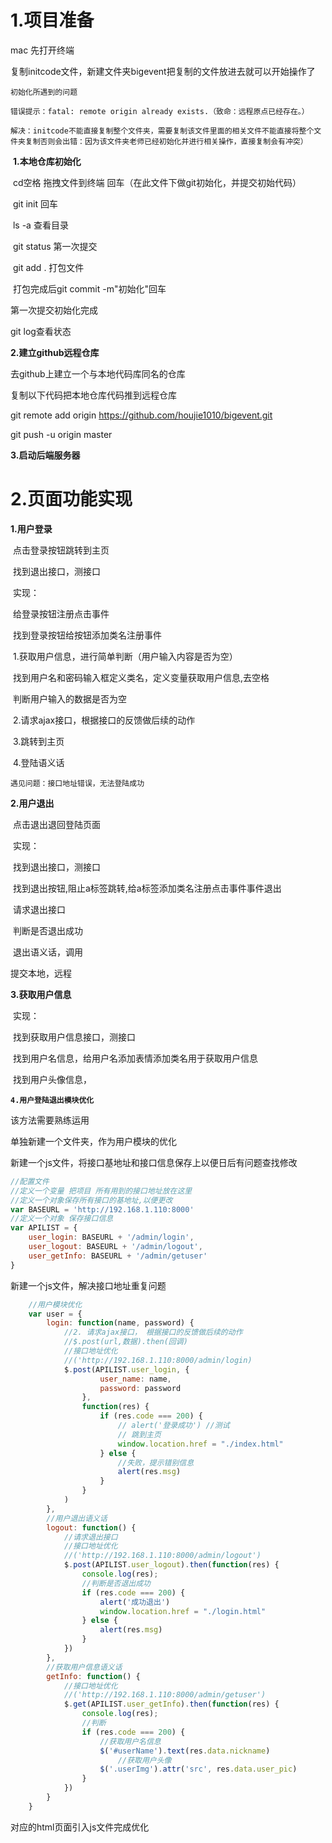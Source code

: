 # 1.项目准备

mac    先打开终端 

​		复制initcode文件，新建文件夹bigevent把复制的文件放进去就可以开始操作了

`初始化所遇到的问题`

`错误提示：fatal: remote origin already exists.（致命：远程原点已经存在。）`

`解决：initcode不能直接复制整个文件夹，需要复制该文件里面的相关文件不能直接将整个文件夹复制否则会出错：因为该文件夹老师已经初始化并进行相关操作，直接复制会有冲突）`

​		**1.本地仓库初始化**



​		cd空格 拖拽文件到终端  回车（在此文件下做git初始化，并提交初始代码）

​		git init 回车

​		ls  -a 查看目录

​		git status 第一次提交

​		git add . 打包文件

​		打包完成后git commit -m"初始化"回车

第一次提交初始化完成

git log查看状态



**2.建立github远程仓库**



去github上建立一个与本地代码库同名的仓库

复制以下代码把本地仓库代码推到远程仓库

git remote add origin https://github.com/houjie1010/bigevent.git

git push -u origin master



**3.启动后端服务器**



# 2.页面功能实现

**1.用户登录**

​			点击登录按钮跳转到主页

​			找到退出接口，测接口

​			实现：

​					给登录按钮注册点击事件

​						找到登录按钮给按钮添加类名注册事件

​					1.获取用户信息，进行简单判断（用户输入内容是否为空）

​					找到用户名和密码输入框定义类名，定义变量获取用户信息,去空格

​					判断用户输入的数据是否为空

​					2.请求ajax接口，根据接口的反馈做后续的动作

​					3.跳转到主页

​					4.登陆语义话

`遇见问题：接口地址错误，无法登陆成功	`				

**2.用户退出**

​			点击退出退回登陆页面

​				实现：

​		找到退出接口，测接口	

​				找到退出按钮,阻止a标签跳转,给a标签添加类名注册点击事件事件退出

​			请求退出接口	

​			判断是否退出成功

​			退出语义话，调用

提交本地，远程



**3.获取用户信息**

​		实现：

​		找到获取用户信息接口，测接口

​		找到用户名信息，给用户名添加表情添加类名用于获取用户信息

​		找到用户头像信息，

**`4.用户登陆退出模块优化`**

该方法需要熟练运用

单独新建一个文件夹，作为用户模块的优化

新建一个js文件，将接口基地址和接口信息保存上以便日后有问题查找修改

```js
//配置文件
//定义一个变量 把项目 所有用到的接口地址放在这里
//定义一个对象保存所有接口的基地址,以便更改
var BASEURL = 'http://192.168.1.110:8000'
//定义一个对象 保存接口信息
var APILIST = {
    user_login: BASEURL + '/admin/login',
    user_logout: BASEURL + '/admin/logout',
    user_getInfo: BASEURL + '/admin/getuser'
}
```

新建一个js文件，解决接口地址重复问题

```js
    //用户模块优化
    var user = {
        login: function(name, password) {
            //2. 请求ajax接口， 根据接口的反馈做后续的动作
            //$.post(url,数据).then(回调)
            //接口地址优化
            //('http://192.168.1.110:8000/admin/login) 
            $.post(APILIST.user_login, {
                    user_name: name,
                    password: password
                },
                function(res) {
                    if (res.code === 200) {
                        // alert('登录成功') //测试
                        // 跳到主页
                        window.location.href = "./index.html"
                    } else {
                        //失败，提示错别信息
                        alert(res.msg)
                    }
                }
            )
        },
        //用户退出语义话
        logout: function() {
            //请求退出接口
            //接口地址优化
            //('http://192.168.1.110:8000/admin/logout') 
            $.post(APILIST.user_logout).then(function(res) {
                console.log(res);
                //判断是否退出成功
                if (res.code === 200) {
                    alert('成功退出')
                    window.location.href = "./login.html"
                } else {
                    alert(res.msg)
                }
            })
        },
        //获取用户信息语义话
        getInfo: function() {
            //接口地址优化
            //('http://192.168.1.110:8000/admin/getuser') 
            $.get(APILIST.user_getInfo).then(function(res) {
                console.log(res);
                //判断
                if (res.code === 200) {
                    //获取用户名信息
                    $('#userName').text(res.data.nickname)
                        //获取用户头像
                    $('.userImg').attr('src', res.data.user_pic)
                }
            })
        }
    }
```



对应的html页面引入js文件完成优化



